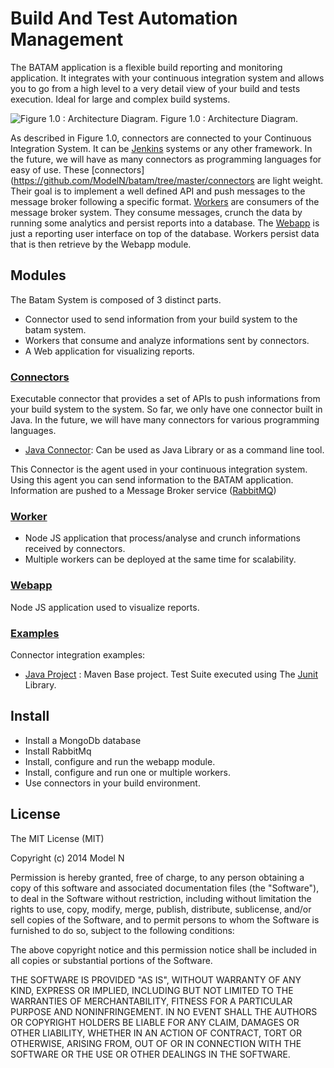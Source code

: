 # Build And Test Automation Management

The BATAM application is a flexible build reporting and monitoring application. 
It integrates with your continuous integration system and allows you to go from a high level to a very detail view of your build and tests execution. 
Ideal for large and complex build systems.

![Figure 1.0 : Architecture Diagram.](https://raw.githubusercontent.com/ModelN/batam/master/doc/img/architecture_diagram.png)
Figure 1.0 : Architecture Diagram.

As described in Figure 1.0, connectors are connected to your Continuous Integration System. 
It can be [Jenkins](http://jenkins-ci.org/) systems or any other framework. In the future, we will have as many connectors as programming languages for easy of use. 
These [connectors](https://github.com/ModelN/batam/tree/master/connectors are light weight. Their goal is to implement a well defined API and push messages to the message broker following a specific format. 
[Workers](https://github.com/ModelN/batam/tree/master/worker) are consumers of the message broker system. They consume messages, crunch the data by running some analytics and persist reports into a database. 
The [Webapp](https://github.com/ModelN/batam/tree/master/webapp) is just a reporting user interface on top of the database. 
Workers persist data that is then retrieve by the Webapp module.

## Modules
The Batam System is composed of 3 distinct parts.
- Connector used to send information from your build system to the batam system.
- Workers that consume and analyze informations sent by connectors.
- A Web application for visualizing reports.

### [Connectors](https://github.com/ModelN/batam/tree/master/connectors)
Executable connector that provides a set of APIs to push informations from your build system to the system.
So far, we only have one connector built in Java. In the future, we will have many connectors for various programming languages.

- [Java Connector](https://github.com/ModelN/batam/tree/master/connectors/java-connector): Can be used as Java Library or as a command line tool.

This Connector is the agent used in your continuous integration system. Using this agent you can send information to the BATAM application.
Information are pushed to a Message Broker service ([RabbitMQ](http://www.rabbitmq.com/))

### [Worker](https://github.com/ModelN/batam/tree/master/worker)
- Node JS application that process/analyse and crunch informations received by connectors. 
- Multiple workers can be deployed at the same time for scalability.

### [Webapp](https://github.com/ModelN/batam/tree/master/webapp)
Node JS application used to visualize reports.

### [Examples](https://github.com/ModelN/batam/tree/master/examples)
Connector integration examples:
- [Java Project](https://github.com/ModelN/batam/tree/master/examples/java-project) : Maven Base project. Test Suite executed using The [Junit](http://junit.org/) Library.


## Install
- Install a MongoDb database
- Install RabbitMq
- Install, configure and run the webapp module.
- Install, configure and run one or multiple workers.
- Use connectors in your build environment.

## License
The MIT License (MIT)

Copyright (c) 2014 Model N

Permission is hereby granted, free of charge, to any person obtaining a copy
of this software and associated documentation files (the "Software"), to deal
in the Software without restriction, including without limitation the rights
to use, copy, modify, merge, publish, distribute, sublicense, and/or sell
copies of the Software, and to permit persons to whom the Software is
furnished to do so, subject to the following conditions:

The above copyright notice and this permission notice shall be included in all
copies or substantial portions of the Software.

THE SOFTWARE IS PROVIDED "AS IS", WITHOUT WARRANTY OF ANY KIND, EXPRESS OR
IMPLIED, INCLUDING BUT NOT LIMITED TO THE WARRANTIES OF MERCHANTABILITY,
FITNESS FOR A PARTICULAR PURPOSE AND NONINFRINGEMENT. IN NO EVENT SHALL THE
AUTHORS OR COPYRIGHT HOLDERS BE LIABLE FOR ANY CLAIM, DAMAGES OR OTHER
LIABILITY, WHETHER IN AN ACTION OF CONTRACT, TORT OR OTHERWISE, ARISING FROM,
OUT OF OR IN CONNECTION WITH THE SOFTWARE OR THE USE OR OTHER DEALINGS IN THE
SOFTWARE.